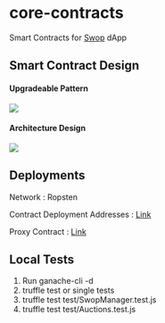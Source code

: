 # core-contracts

Smart Contracts for [Swop](https://swop-v1.surge.sh) dApp 

## Smart Contract Design

#### Upgradeable Pattern
![](https://user-images.githubusercontent.com/47552061/63214293-84869600-c0e4-11e9-9bac-72b666d14574.png)

#### Architecture Design
![](https://user-images.githubusercontent.com/47552061/63214294-87818680-c0e4-11e9-8a79-a52de4be2cff.png)

## Deployments

Network : Ropsten

Contract Deployment Addresses : [Link](https://github.com/swop-io/core-contracts/blob/master/ropsten_deployment_details.txt)

Proxy Contract : [Link](https://ropsten.etherscan.io/address/0xADae430656F2f58D3b99dd35A6f10E7c5345B45e)

## Local Tests

1. Run ganache-cli -d
2. truffle test or single tests
3. truffle test test/SwopManager.test.js
4. truffle test test/Auctions.test.js
